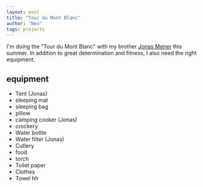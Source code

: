 ```yaml
---
layout: post
title: "Tour du Mont Blanc"
author: "Neo"
tags: projects
---
```


<figcaption>
    I'm doing the "Tour du Mont Blanc" with my brother <a href="https://jonasmeirer.github.io" target="_blank" rel="noopener noreferrer">Jonas Meirer</a> this summer. In addition to great determination and fitness, I also need the right equipment.
  </figcaption> 

## equipment

- Tent (Jonas)
- sleeping mat
- sleeping bag
- pillow
- camping cooker (Jonas)
- crockery
- Water bottle 
- Water filter (Jonas)
- Cutlery
- food
- torch
- Toilet paper
- Clothes
- Towel
hh


